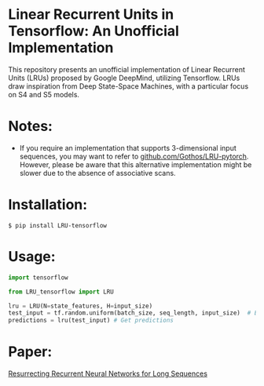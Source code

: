 # Linear Recurrent Units in Tensorflow: An Unofficial Implementation
This repository presents an unofficial implementation of Linear Recurrent Units (LRUs) proposed by Google DeepMind, utilizing Tensorflow. LRUs draw inspiration from Deep State-Space Machines, with a particular focus on S4 and S5 models.

# Notes:
+ If you require an implementation that supports 3-dimensional input sequences, you may want to refer to <a href='https://github.com/Gothos/LRU-pytorch'>github.com/Gothos/LRU-pytorch</a>. However, please be aware that this alternative implementation might be slower due to the absence of associative scans.

# Installation:
```
$ pip install LRU-tensorflow
```
# Usage:
```python
import tensorflow

from LRU_tensorflow import LRU

lru = LRU(N=state_features, H=input_size) 
test_input = tf.random.uniform(batch_size, seq_length, input_size)  # Example Test Input
predictions = lru(test_input) # Get predictions
```

# Paper:
<a href='https://arxiv.org/abs/2303.06349'>Resurrecting Recurrent Neural Networks for Long Sequences</a>
